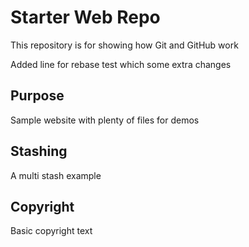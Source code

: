 # Starter Web Repo

This repository is for showing how Git and GitHub work

Added line for rebase test which some extra changes

## Purpose

Sample website with plenty of files for demos

## Stashing

A multi stash example

## Copyright

Basic copyright text
